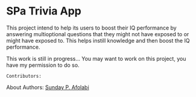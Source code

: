 # SPa Trivia App

This project intend to help its users to boost their IQ performance by answering multioptional questions that they might not have exposed to or might have exposed to. This helps instill knowledge and then boost the IQ performance.

This work is still in progress... You may want to work on this project, you have my permission to do so.

```Contributors:```

About Authors:
[Sunday P. Afolabi](https://linkedin.com/in/sunday-p-afolabi)